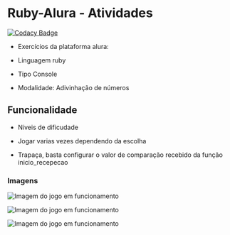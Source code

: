 # Ruby-Alura - Atividades 

[![Codacy Badge](https://api.codacy.com/project/badge/Grade/9e4c5b6f6f514c0e96702671dc9f69ab)](https://www.codacy.com/app/AlbericoD/Ruby-Alura-Exerc-cios-modulo-1?utm_source=github.com&utm_medium=referral&utm_content=AlbericoD/Ruby-Alura-Exerc-cios-modulo-1&utm_campaign=badger)

* Exercícios da plataforma alura:

* Linguagem ruby 

* Tipo Console

* Modalidade: Adivinhação de números 


## Funcionalidade 

* Niveis de dificudade

* Jogar varias vezes dependendo da escolha

* Trapaça, basta configurar o valor de comparação recebido da função inicio_recepecao

### Imagens


![Imagem do jogo em funcionamento](http://i.imgur.com/wklcLlh.png)

![Imagem do jogo em funcionamento](http://i.imgur.com/2Bc47j6.png)

![Imagem do jogo em funcionamento](http://i.imgur.com/5rnLzQw.png)
